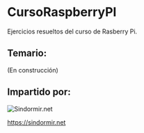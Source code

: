 # CursoRaspberryPI
Ejercicios resueltos del curso de Rasberry Pi.

## Temario:
(En construcción)

## Impartido por: 

![Sindormir.net](https://sindormir.net/sites/sindormir.net/files/logo-sindormir-transparente-ajustado.png)

https://sindormir.net
